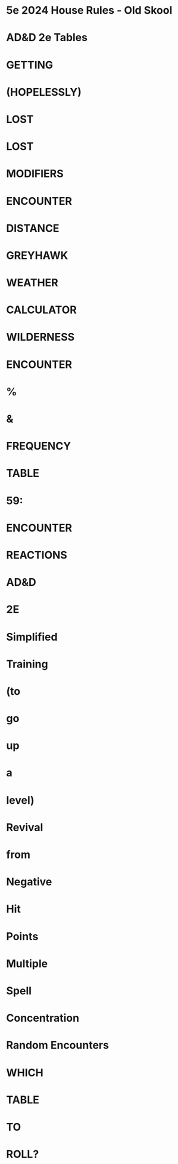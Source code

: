 <!-- Structure used: headings -->

# 5e 2024 House Rules - Old Skool

# AD&D 2e Tables

# GETTING

# (HOPELESSLY)

# LOST

# LOST

# MODIFIERS

# ENCOUNTER

# DISTANCE

# GREYHAWK

# WEATHER

# CALCULATOR

# WILDERNESS

# ENCOUNTER

# %

# &

# FREQUENCY

# TABLE

# 59:

# ENCOUNTER

# REACTIONS

# AD&D

# 2E

# Simplified

# Training

# (to

# go

# up

# a

# level)

# Revival

# from

# Negative

# Hit

# Points

# Multiple

# Spell

# Concentration

# Random Encounters

# WHICH

# TABLE

# TO

# ROLL?